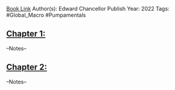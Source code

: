 
[Book Link]()
Author(s): Edward Chancellor
Publish Year: 2022
Tags: #Global_Macro #Pumpamentals 

## <u>Chapter 1: </u>
–Notes–


## <u>Chapter 2:</u>
–Notes–